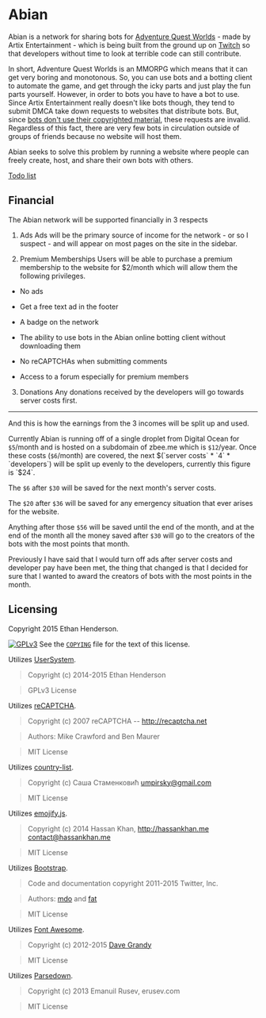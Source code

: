 # Abian
Abian is a network for sharing bots for [Adventure Quest Worlds](htpp://aq.com) - made by Artix Entertainment - which is being built from the ground up on [Twitch](https://twitch.tv/zbee_) so that developers without time to look at terrible code can still contribute.

In short, Adventure Quest Worlds is an MMORPG which means that it can get very boring and monotonous. So, you can use bots and a botting client to automate the game, and get through the icky parts and just play the fun parts yourself. However, in order to bots you have to have a bot to use. Since Artix Entertainment really doesn't like bots though, they tend to submit DMCA take down requests to websites that distribute bots. But, since [bots don't use their copyrighted material](http://pastebin.com/QYgp7bTb), these requests are invalid. Regardless of this fact, there are very few bots in circulation outside of groups of friends because no website will host them.

Abian seeks to solve this problem by running a website where people can freely create, host, and share their own bots with others.

[Todo list](https://trello.com/b/deYLVjNm)

## Financial
The Abian network will be supported financially in 3 respects

1. Ads
Ads will be the primary source of income for the network - or so I suspect - and will appear on most pages on the site in the sidebar.

2. Premium Memberships
Users will be able to purchase a premium membership to the website for $2/month which will allow them the following privileges.

* No ads

* Get a free text ad in the footer

* A badge on the network

* The ability to use bots in the Abian online botting client without downloading them

* No reCAPTCHAs when submitting comments

* Access to a forum especially for premium members

3. Donations
Any donations received by the developers will go towards server costs first.

<hr>

And this is how the earnings from the 3 incomes will be split up and used.

Currently Abian is running off of a single droplet from Digital Ocean for `$5`/month and is hosted on a subdomain of zbee.me which is `$12`/year. Once these costs (`$6`/month) are covered, the next $(`server costs` * `4` * `developers`) will be split up evenly to the developers, currently this figure is `$24`.

The `$6` after `$30` will be saved for the next month's server costs.

The `$20` after `$36` will be saved for any emergency situation that ever arises for the website.

Anything after those `$56` will be saved until the end of the month, and at the end of the month all the money saved after `$30` will go to the creators of the bots with the most points that month.

Previously I have said that I would turn off ads after server costs and developer pay have been met, the thing that changed is that I decided for sure that I wanted to award the creators of bots with the most points in the month.

## Licensing
Copyright 2015 Ethan Henderson.

[![GPLv3](https://www.gnu.org/graphics/gplv3-127x51.png)](http://www.gnu.org/copyleft/gpl.html)
See the [`COPYING`](https://github.com/Zbee/Abian/blob/master/COPYING) file for the text of this license.

Utilizes [UserSystem](https://github.com/zbee/usersystem).

> Copyright (c) 2014-2015 Ethan Henderson

> GPLv3 License

Utilizes [reCAPTCHA](http://recaptcha.net).

> Copyright (c) 2007 reCAPTCHA -- http://recaptcha.net

> Authors: Mike Crawford and Ben Maurer

> MIT License

Utilizes [country-list](https://github.com/umpirsky/country-list).

> Copyright (c) Саша Стаменковић <umpirsky@gmail.com>

> MIT License

Utilizes [emojify.js](https://github.com/hassankhan/emojify.js/).

> Copyright (c) 2014 Hassan Khan, http://hassankhan.me contact@hassankhan.me

> MIT License

Utilizes [Bootstrap](https://github.com/twbs/bootstrap).

> Code and documentation copyright 2011-2015 Twitter, Inc.

> Authors: [mdo](http://github.com/mdo) and [fat](http://github.com/fat)

> MIT License

Utilizes [Font Awesome](https://github.com/FortAwesome/Font-Awesome).

> Copyright (c) 2012-2015 [Dave Grandy](https://github.com/davegandy)

> MIT License

Utilizes [Parsedown](https://github.com/erusev/parsedown).

> Copyright (c) 2013 Emanuil Rusev, erusev.com

> MIT License

